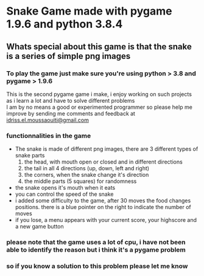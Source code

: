 # Snake Game made with pygame 1.9.6 and python 3.8.4
## Whats special about this game is that the snake is a series of simple png images 
### To play the game just make sure you're using python > 3.8 and pygame > 1.9.6 

This is the second pygame game i make, i enjoy working on such projects as i learn a lot and have to solve different problems  
I am by no means a good or experimented programmer so please help me improve by sending me comments and feedback at idriss.el.moussaouiti@gmail.com  

### functionnalities in the game 
- The snake is made of different png images, there are 3 different types of snake parts 
  1. the head, with mouth open or closed and in different directions
  2. the tail in all 4 directions (up, down, left and right)
  3. the corners, when the snake change it's direction 
  4. the middle parts (5 squares) for randomness
- the snake opens it's mouth when it eats 
- you can control the speed of the snake 
- i added some difficulty to the game, after 30 moves the food changes positions. there is a blue pointer on the right to indicate the number of moves
- if you lose, a menu appears with your current score, your highscore and a new game button 

### please note that the game uses a lot of cpu, i have not been able to identify the reason but i think it's a pygame problem
### so if you know a solution to this problem please let me know 

